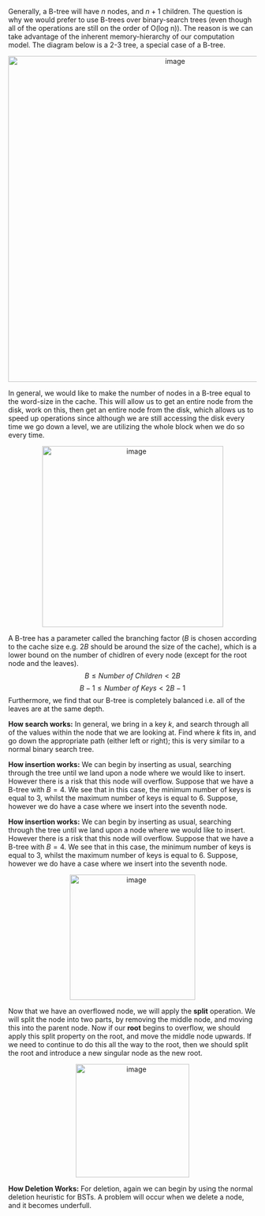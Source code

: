 Generally, a B-tree will have $n$ nodes, and $n+1$ children. The question is why we would prefer to use B-trees over binary-search trees (even though all of the operations are still on the order of O(log n)). The reason is we can take advantage of the inherent memory-hierarchy of our computation model. The diagram below is a 2-3 tree, a special case of a B-tree. 

<p align="center">
<img width="661" alt="image" src="https://user-images.githubusercontent.com/49863684/192345471-a6bdbba6-04be-4626-864b-153b7d0342e7.png">
</p>

In general, we would like to make the number of nodes in a B-tree equal to the word-size in the cache. This will allow us to get an entire node from the disk, work on this, then get an entire node from the disk, which allows us to speed up operations since although we are still accessing the disk every time we go down a level, we are utilizing the whole block when we do so every time. 

<p align="center">
<img width="367" alt="image" src="https://user-images.githubusercontent.com/49863684/192346102-d70c5998-312f-4bd2-9e06-52a4fb02a234.png">
</p>

A B-tree has a parameter called the branching factor ($B$ is chosen according to the cache size e.g. $2B$ should be around the size of the cache), which is a lower bound on the number of chidlren of every node (except for the root node and the leaves). 
$$B \le \textit{Number of Children} < 2B$$
$$B - 1 \le \textit{Number of Keys} < 2B - 1$$
Furthermore, we find that our B-tree is completely balanced i.e. all of the leaves are at the same depth. 

**How search works:** In general, we bring in a key $k$, and search through all of the values within the node that we are looking at. Find where $k$ fits in, and go down the appropriate path (either left or right); this is very similar to a normal binary search tree. 

**How insertion works:** We can begin by inserting as usual, searching through the tree until we land upon a node where we would like to insert. However there is a risk that this node will overflow. Suppose that we have a B-tree with $B = 4$. We see that in this case, the minimum number of keys is equal to $3$, whilst the maximum number of keys is equal to $6$. Suppose, however we do have a case where we insert into the seventh node. 

**How insertion works:** We can begin by inserting as usual, searching through the tree until we land upon a node where we would like to insert. However there is a risk that this node will overflow. Suppose that we have a B-tree with $B = 4$. We see that in this case, the minimum number of keys is equal to $3$, whilst the maximum number of keys is equal to $6$. Suppose, however we do have a case where we insert into the seventh node.

<p align="center">
<img width="254" alt="image" src="https://user-images.githubusercontent.com/49863684/192348894-a6bda45e-61e5-4c33-95d7-acf454d84ebc.png">
</p>

Now that we have an overflowed node, we will apply the **split** operation. We will split the node into two parts, by removing the middle node, and moving this into the parent node. Now if our **root** begins to overflow, we should apply this split property on the root, and move the middle node upwards. If we need to continue to do this all the way to the root, then we should split the root and introduce a new singular node as the new root. 

<p align="center">
<img width="230" alt="image" src="https://user-images.githubusercontent.com/49863684/192349506-cf0209a4-c002-44f1-9447-050032da5b54.png">
</p>

**How Deletion Works:** For deletion, again we can begin by using the normal deletion heuristic for BSTs. A problem will occur when we delete a node, and it becomes underfull. 
